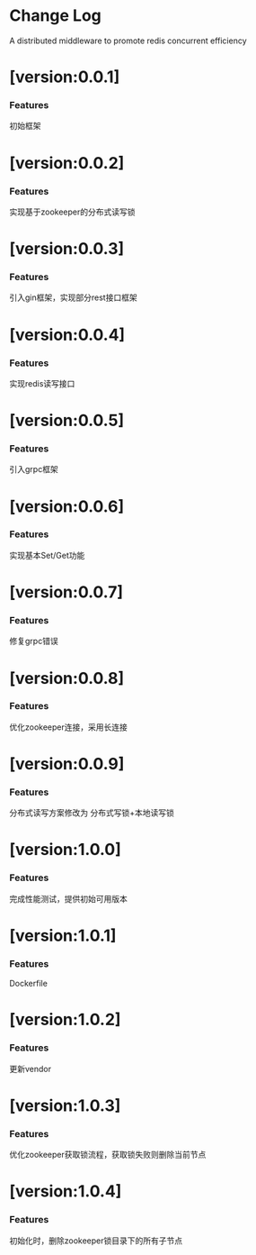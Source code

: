 # Change Log

A distributed middleware to promote redis concurrent efficiency

# [version:0.0.1]
### Features
初始框架

# [version:0.0.2]
### Features
实现基于zookeeper的分布式读写锁

# [version:0.0.3]
### Features
引入gin框架，实现部分rest接口框架

# [version:0.0.4]
### Features
实现redis读写接口

# [version:0.0.5]
### Features
引入grpc框架

# [version:0.0.6]
### Features
实现基本Set/Get功能

# [version:0.0.7]
### Features
修复grpc错误

# [version:0.0.8]
### Features
优化zookeeper连接，采用长连接

# [version:0.0.9]
### Features
分布式读写方案修改为 分布式写锁+本地读写锁

# [version:1.0.0]
### Features
完成性能测试，提供初始可用版本

# [version:1.0.1]
### Features
Dockerfile

# [version:1.0.2]
### Features
更新vendor

# [version:1.0.3]
### Features
优化zookeeper获取锁流程，获取锁失败则删除当前节点

# [version:1.0.4]
### Features
初始化时，删除zookeeper锁目录下的所有子节点
